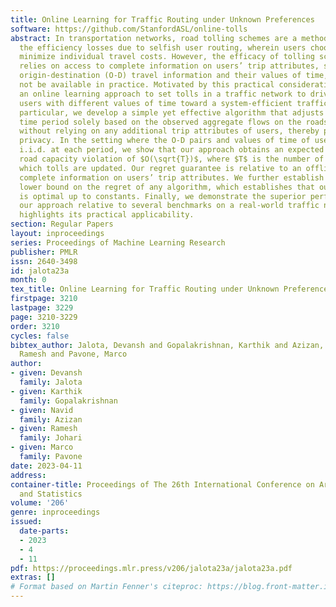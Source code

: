```yaml
---
title: Online Learning for Traffic Routing under Unknown Preferences
software: https://github.com/StanfordASL/online-tolls
abstract: In transportation networks, road tolling schemes are a method to cope with
  the efficiency losses due to selfish user routing, wherein users choose routes to
  minimize individual travel costs. However, the efficacy of tolling schemes often
  relies on access to complete information on users’ trip attributes, such as their
  origin-destination (O-D) travel information and their values of time, which may
  not be available in practice. Motivated by this practical consideration, we propose
  an online learning approach to set tolls in a traffic network to drive heterogeneous
  users with different values of time toward a system-efficient traffic pattern. In
  particular, we develop a simple yet effective algorithm that adjusts tolls at each
  time period solely based on the observed aggregate flows on the roads of the network
  without relying on any additional trip attributes of users, thereby preserving user
  privacy. In the setting where the O-D pairs and values of time of users are drawn
  i.i.d. at each period, we show that our approach obtains an expected regret and
  road capacity violation of $O(\sqrt{T})$, where $T$ is the number of periods over
  which tolls are updated. Our regret guarantee is relative to an offline oracle with
  complete information on users’ trip attributes. We further establish a $\Omega(\sqrt{T})$
  lower bound on the regret of any algorithm, which establishes that our algorithm
  is optimal up to constants. Finally, we demonstrate the superior performance of
  our approach relative to several benchmarks on a real-world traffic network, which
  highlights its practical applicability.
section: Regular Papers
layout: inproceedings
series: Proceedings of Machine Learning Research
publisher: PMLR
issn: 2640-3498
id: jalota23a
month: 0
tex_title: Online Learning for Traffic Routing under Unknown Preferences
firstpage: 3210
lastpage: 3229
page: 3210-3229
order: 3210
cycles: false
bibtex_author: Jalota, Devansh and Gopalakrishnan, Karthik and Azizan, Navid and Johari,
  Ramesh and Pavone, Marco
author:
- given: Devansh
  family: Jalota
- given: Karthik
  family: Gopalakrishnan
- given: Navid
  family: Azizan
- given: Ramesh
  family: Johari
- given: Marco
  family: Pavone
date: 2023-04-11
address:
container-title: Proceedings of The 26th International Conference on Artificial Intelligence
  and Statistics
volume: '206'
genre: inproceedings
issued:
  date-parts:
  - 2023
  - 4
  - 11
pdf: https://proceedings.mlr.press/v206/jalota23a/jalota23a.pdf
extras: []
# Format based on Martin Fenner's citeproc: https://blog.front-matter.io/posts/citeproc-yaml-for-bibliographies/
---
```

